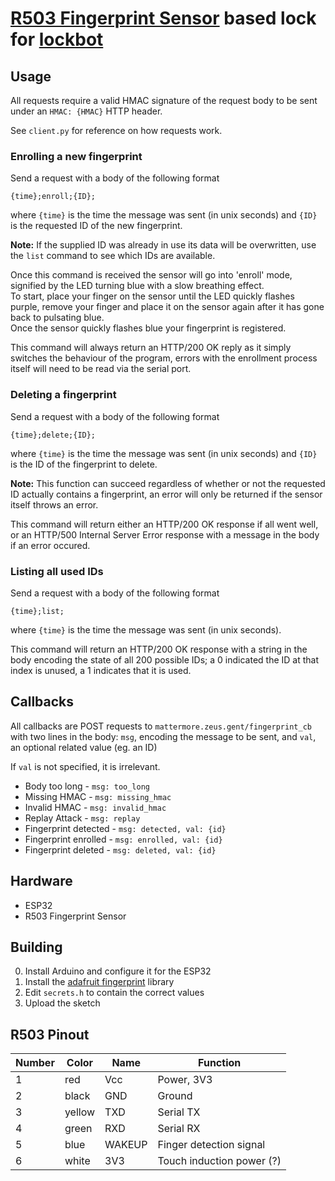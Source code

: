# [R503 Fingerprint Sensor](https://www.adafruit.com/product/4651) based lock for [lockbot](https://github.com/zeusWPI/lockbot)

## Usage

All requests require a valid HMAC signature of the request body to be sent
under an `HMAC: {HMAC}` HTTP header.

See `client.py` for reference on how requests work.

### **Enrolling a new fingerprint**

Send a request with a body of the following format
```
{time};enroll;{ID};
```
where `{time}` is the time the message was sent (in unix seconds) and `{ID}` is
the requested ID of the new fingerprint.

**Note:** If the supplied ID was already in use its data will be overwritten,
use the `list` command to see which IDs are available.

Once this command is received the sensor will go into 'enroll' mode, signified
by the LED turning blue with a slow breathing effect. \
To start, place your finger on the sensor until the LED quickly flashes purple,
remove your finger and place it on the sensor again after it has gone back to
pulsating blue. \
Once the sensor quickly flashes blue your fingerprint is registered.

This command will always return an HTTP/200 OK reply as it simply switches the
behaviour of the program, errors with the enrollment process itself will need
to be read via the serial port.

### **Deleting a fingerprint**

Send a request with a body of the following format
```
{time};delete;{ID};
```
where `{time}` is the time the message was sent (in unix seconds) and `{ID}` is
the ID of the fingerprint to delete.

**Note:** This function can succeed regardless of whether or not the requested
ID actually contains a fingerprint, an error will only be returned if the
sensor itself throws an error.

This command will return either an HTTP/200 OK response if all went well, or
an HTTP/500 Internal Server Error response with a message in the body if an
error occured.

### **Listing all used IDs**

Send a request with a body of the following format
```
{time};list;
```
where `{time}` is the time the message was sent (in unix seconds).

This command will return an HTTP/200 OK response with a string in the body
encoding the state of all 200 possible IDs; a 0 indicated the ID at that
index is unused, a 1 indicates that it is used.

## Callbacks

All callbacks are POST requests to `mattermore.zeus.gent/fingerprint_cb` with
two lines in the body: `msg`, encoding the message to be sent, and `val`, an
optional related value (eg. an ID)

If `val` is not specified, it is irrelevant.

 - Body too long - `msg: too_long`
 - Missing HMAC - `msg: missing_hmac`
 - Invalid HMAC - `msg: invalid_hmac`
 - Replay Attack - `msg: replay`
 - Fingerprint detected - `msg: detected, val: {id}`
 - Fingerprint enrolled - `msg: enrolled, val: {id}`
 - Fingerprint deleted - `msg: deleted, val: {id}`

## Hardware

 - ESP32
 - R503 Fingerprint Sensor

## Building

 0. Install Arduino and configure it for the ESP32
 1. Install the [adafruit fingerprint](https://github.com/adafruit/Adafruit-Fingerprint-Sensor-Library) library
 2. Edit `secrets.h` to contain the correct values
 3. Upload the sketch

## R503 Pinout

Number | Color  | Name   | Function
-------|--------|--------|---------
1      | red    | Vcc    | Power, 3V3
2      | black  | GND    | Ground
3      | yellow | TXD    | Serial TX
4      | green  | RXD    | Serial RX
5      | blue   | WAKEUP | Finger detection signal
6      | white  | 3V3    | Touch induction power (?)
